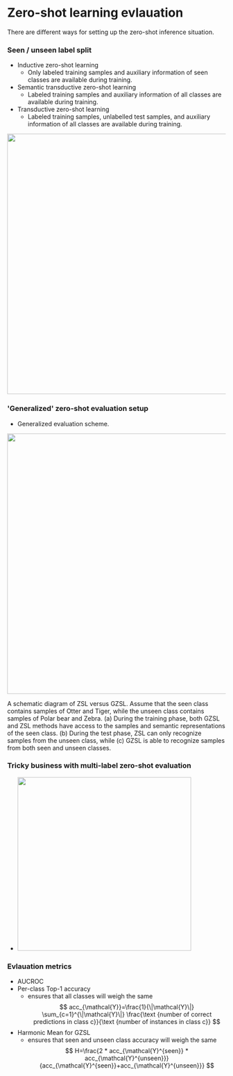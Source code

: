 # Zero-shot learning evlauation

There are different ways for setting up the zero-shot inference situation. 


### Seen / unseen label split 

- Inductive zero-shot learning 
    - Only labeled training samples and auxiliary information of seen classes are available during training.
- Semantic transductive zero-shot learning 
    - Labeled training samples and auxiliary information of all classes are available during training.
- Transductive zero-shot learning 
    - Labeled training samples, unlabelled test samples, and auxiliary information of all classes are available during training.


<img src = "../assets/zsl/data_split.png" width=600>


### 'Generalized' zero-shot evaluation setup

- Generalized evaluation scheme. 
<p align = "left">
<img src = "../assets/zsl/gzsl_vs_zsl.png" width=600>
</p>
<p align = "left">
A schematic diagram of ZSL versus GZSL. Assume that the seen class contains samples of Otter and Tiger, while the unseen class contains samples of Polar bear and Zebra. (a) During the training phase, both GZSL and ZSL methods have access to the samples and semantic representations of the seen class. (b) During the test phase, ZSL can only recognize samples from the unseen class, while (c) GZSL is able to recognize samples from both seen and unseen classes.
</p>

### Tricky business with multi-label zero-shot evaluation

- <img src = "../assets/zsl/zsl_music_split.png" width=400> 


### Evlauation metrics

- AUCROC
- Per-class Top-1 accuracy 
    - ensures that all classes will weigh the same
$$
acc_{\mathcal{Y}}=\frac{1}{\|\mathcal{Y}\|} \sum_{c=1}^{\|\mathcal{Y}\|} \frac{\text {number of correct predictions in class c}}{\text {number of instances in class c}}
$$
- Harmonic Mean for GZSL
    - ensures that seen and unseen class accuracy will weigh the same
$$
H=\frac{2 * acc_{\mathcal{Y}^{seen}} * acc_{\mathcal{Y}^{unseen}}}{acc_{\mathcal{Y}^{seen}}+acc_{\mathcal{Y}^{unseen}}}
$$

